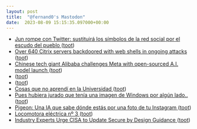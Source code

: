 ```yaml
---
layout: post
title:  "@fernand0's Mastodon"
date:  2023-08-09 15:15:35.097000+00:00
---
```

*  [Jun rompe con Twitter: sustituirá los símbolos de la red social por el escudo del pueblo ](https://www.ideal.es/granada/provincia-granada/jun-rompe-twitter-sustituira-simbolos-red-social-20230803123539-nt.htm) ([toot](https://mastodon.social/@fernand0/110860313237386333))
*  [Over 640 Citrix servers backdoored with web shells in ongoing attacks ](https://www.bleepingcomputer.com/news/security/over-640-citrix-servers-backdoored-with-web-shells-in-ongoing-attacks) ([toot](https://mastodon.social/@fernand0/110860059623155811))
*  [Chinese tech giant Alibaba challenges Meta with open-sourced A.I. model launch  ](https://www.cnbc.com/2023/08/03/alibaba-launches-open-sourced-ai-model-in-challenge-to-meta.html) ([toot](https://mastodon.social/@fernand0/110859979703785905))
*  [ ](https://mastodon.social/@sergo) ([toot](https://mastodon.social/@fernand0/110859960192643510))
*  [ ](https://mastodon.social/@vrruiz) ([toot](https://mastodon.social/@fernand0/110859957759732371))
*  [Cosas que no aprendí en la Universidad ](https://www.elladodelmal.com/2023/07/cosas-que-no-aprendi-en-la-universidad.htm) ([toot](https://mastodon.social/@fernand0/110859733412582566))
*  [Pues hubiera jurado que tenía una imagen de Windows por algún lado.. ](https://mastodon.social/@fernand0/110859572436287800) ([toot](https://mastodon.social/@fernand0/110859572436287800))
*  [Pigeon: Una IA que sabe dónde estás por una foto de tu Instagram ](https://www.elladodelmal.com/2023/07/pigeon-una-ia-que-sabe-donde-estas-por.htm) ([toot](https://mastodon.social/@fernand0/110859484230383234))
*  [Locomotora eléctrica nº 3 ](https://www.flickr.com/photos/fernand0/53094150372) ([toot](https://mastodon.social/@fernand0/110859191230429112))
*  [Industry Experts Urge CISA to Update Secure by Design Guidance ](https://www.infosecurity-magazine.com/news/experts-cisa-update-secure-design) ([toot](https://mastodon.social/@fernand0/110859189796667767))

